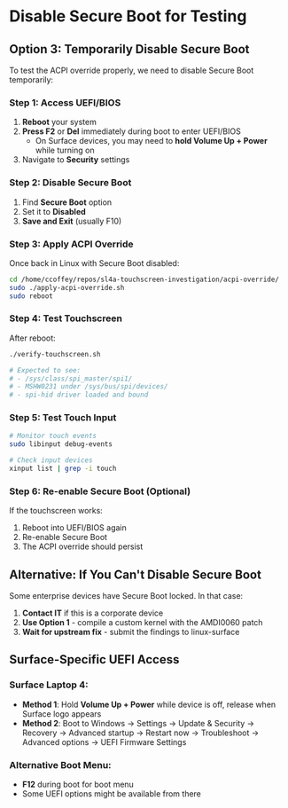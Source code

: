 # Disable Secure Boot for Testing

## Option 3: Temporarily Disable Secure Boot

To test the ACPI override properly, we need to disable Secure Boot temporarily:

### Step 1: Access UEFI/BIOS
1. **Reboot** your system
2. **Press F2** or **Del** immediately during boot to enter UEFI/BIOS
   - On Surface devices, you may need to **hold Volume Up + Power** while turning on
3. Navigate to **Security** settings

### Step 2: Disable Secure Boot
1. Find **Secure Boot** option
2. Set it to **Disabled**
3. **Save and Exit** (usually F10)

### Step 3: Apply ACPI Override
Once back in Linux with Secure Boot disabled:

```bash
cd /home/ccoffey/repos/sl4a-touchscreen-investigation/acpi-override/
sudo ./apply-acpi-override.sh
sudo reboot
```

### Step 4: Test Touchscreen
After reboot:

```bash
./verify-touchscreen.sh

# Expected to see:
# - /sys/class/spi_master/spi1/
# - MSHW0231 under /sys/bus/spi/devices/
# - spi-hid driver loaded and bound
```

### Step 5: Test Touch Input
```bash
# Monitor touch events
sudo libinput debug-events

# Check input devices
xinput list | grep -i touch
```

### Step 6: Re-enable Secure Boot (Optional)
If the touchscreen works:
1. Reboot into UEFI/BIOS again
2. Re-enable Secure Boot
3. The ACPI override should persist

## Alternative: If You Can't Disable Secure Boot

Some enterprise devices have Secure Boot locked. In that case:

1. **Contact IT** if this is a corporate device
2. **Use Option 1** - compile a custom kernel with the AMDI0060 patch
3. **Wait for upstream fix** - submit the findings to linux-surface

## Surface-Specific UEFI Access

### Surface Laptop 4:
- **Method 1**: Hold **Volume Up + Power** while device is off, release when Surface logo appears
- **Method 2**: Boot to Windows → Settings → Update & Security → Recovery → Advanced startup → Restart now → Troubleshoot → Advanced options → UEFI Firmware Settings

### Alternative Boot Menu:
- **F12** during boot for boot menu
- Some UEFI options might be available from there